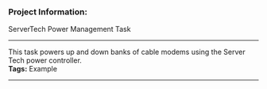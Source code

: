 ### Project Information:
ServerTech Power Management Task  
  
___
This task powers up and down banks of cable modems using the Server Tech power controller.  
<b>Tags:</b> Example   
  
___
